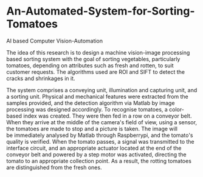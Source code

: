 # An-Automated-System-for-Sorting-Tomatoes
AI based Computer Vision-Automation

The idea of this research is to design a machine vision-image processing based sorting system with the goal of sorting vegetables, particularly tomatoes, depending on attributes such as fresh and rotten, to suit customer requests. The algorithms used are ROI and SIFT to detect the cracks and shrinkages in it. 

The system comprises a conveying unit, illumination and capturing unit, and a sorting unit. Physical and mechanical features were extracted from the samples provided, and the detection algorithm via Matlab by image processing was designed accordingly. To recognise tomatoes, a color-based index was created. They were then fed in a row on a conveyor belt. When they arrive at the middle of the camera's field of view, using a sensor, the tomatoes are made to stop and a picture is taken. The image will be immediately analysed by Matlab through Raspberrypi, and the tomato's quality is verified. When the tomato passes, a signal was transmitted to the interface circuit, and an appropriate actuator located at the end of the conveyor belt and powered by a step motor was activated, directing the tomato to an appropriate collection point. As a result, the rotting tomatoes are distinguished from the fresh ones. 
